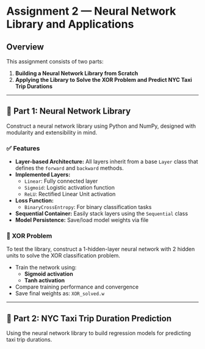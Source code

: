 # Assignment 2 — Neural Network Library and Applications

## Overview

This assignment consists of two parts:

1. **Building a Neural Network Library from Scratch**
2. **Applying the Library to Solve the XOR Problem and Predict NYC Taxi Trip Durations**

---

## 🧠 Part 1: Neural Network Library

Construct a neural network library using Python and NumPy, designed with modularity and extensibility in mind.

### ✅ Features

- **Layer-based Architecture:** All layers inherit from a base `Layer` class that defines the `forward` and `backward` methods.
- **Implemented Layers:**
  - `Linear`: Fully connected layer
  - `Sigmoid`: Logistic activation function
  - `ReLU`: Rectified Linear Unit activation
- **Loss Function:**
  - `BinaryCrossEntropy`: For binary classification tasks
- **Sequential Container:** Easily stack layers using the `Sequential` class
- **Model Persistence:** Save/load model weights via file

### 🧪 XOR Problem

To test the library, construct a 1-hidden-layer neural network with 2 hidden units to solve the XOR classification problem.

- Train the network using:
  - **Sigmoid activation**
  - **Tanh activation**
- Compare training performance and convergence
- Save final weights as: `XOR_solved.w`

---

## 🚕 Part 2: NYC Taxi Trip Duration Prediction

Using the neural network library to build regression models for predicting taxi trip durations.
